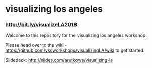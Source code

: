 # visualizing los angeles
### http://bit.ly/visualizeLA2018

Welcome to this repository for the visualizing los angeles workshop. 

Please head over to the wiki - https://github.com/vkcworkshops/visualizingLA/wiki to get started.

Slidedeck: http://slides.com/arutkows/visualizing-la

